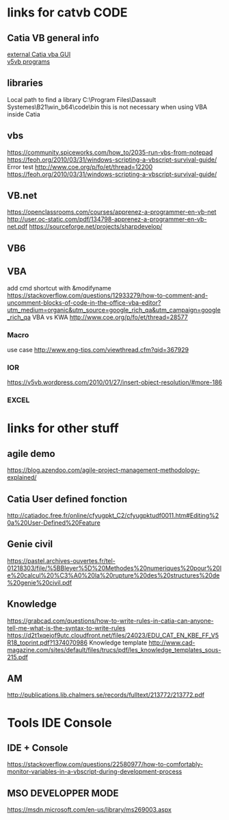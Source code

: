 # links for catvb CODE
## Catia VB general info
[external Catia vba GUI](https://apprendre-la-cao.com/comment-faire-une-premiere-application-catia-v5-vb-net/)  
[v5vb programs](https://v5vb.wordpress.com/2010/03/14/deploying-programs/)
## libraries
Local path to find a library    C:\Program Files\Dassault Systemes\B21\win_b64\code\bin   this is not necessary when using VBA inside Catia
## vbs
https://community.spiceworks.com/how_to/2035-run-vbs-from-notepad
https://feoh.org/2010/03/31/windows-scripting-a-vbscript-survival-guide/
Error test http://www.coe.org/p/fo/et/thread=12200
https://feoh.org/2010/03/31/windows-scripting-a-vbscript-survival-guide/
## VB.net
https://openclassrooms.com/courses/apprenez-a-programmer-en-vb-net
http://user.oc-static.com/pdf/134798-apprenez-a-programmer-en-vb-net.pdf
https://sourceforge.net/projects/sharpdevelop/
## VB6
## VBA
add cmd shortcut with &modifyname https://stackoverflow.com/questions/12933279/how-to-comment-and-uncomment-blocks-of-code-in-the-office-vba-editor?utm_medium=organic&utm_source=google_rich_qa&utm_campaign=google_rich_qa
VBA vs KWA  http://www.coe.org/p/fo/et/thread=28577


### Macro
use case http://www.eng-tips.com/viewthread.cfm?qid=367929
### IOR
https://v5vb.wordpress.com/2010/01/27/insert-object-resolution/#more-186
### EXCEL

# links for other stuff
## agile demo 
https://blog.azendoo.com/agile-project-management-methodology-explained/
## Catia User defined fonction
http://catiadoc.free.fr/online/cfyugpkt_C2/cfyugpktudf0011.htm#Editing%20a%20User-Defined%20Feature

## Genie civil
https://pastel.archives-ouvertes.fr/tel-01218303/file/%5BBleyer%5D%20Methodes%20numeriques%20pour%20le%20calcul%20%C3%A0%20la%20rupture%20des%20structures%20de%20genie%20civil.pdf

## Knowledge
https://grabcad.com/questions/how-to-write-rules-in-catia-can-anyone-tell-me-what-is-the-syntax-to-write-rules
https://d2t1xqejof9utc.cloudfront.net/files/24023/EDU_CAT_EN_KBE_FF_V5R18_toprint.pdf?1374070986
Knowledge template http://www.cad-magazine.com/sites/default/files/trucs/pdf/les_knowledge_templates_sous-215.pdf

## AM
http://publications.lib.chalmers.se/records/fulltext/213772/213772.pdf
# Tools IDE Console
## IDE + Console
https://stackoverflow.com/questions/22580977/how-to-comfortably-monitor-variables-in-a-vbscript-during-development-process
## MSO DEVELOPPER MODE
https://msdn.microsoft.com/en-us/library/ms269003.aspx
